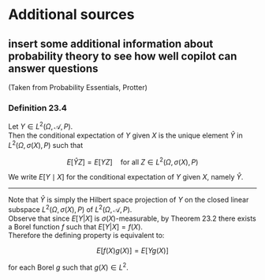 # Additional sources
## insert some additional information about probability theory to see how well copilot can answer questions

(Taken from Probability Essentials, Protter)

### Definition 23.4

Let $Y \in L^2(\Omega, \mathcal{A}, P)$.  
Then the conditional expectation of $Y$ given $X$ is the unique element $\hat{Y}$ in $L^2(\Omega, \sigma(X), P)$ such that

$$
E[\hat{Y}Z] = E[YZ] \quad \text{for all } Z \in L^2(\Omega, \sigma(X), P)
$$

We write $E[Y \mid X]$ for the conditional expectation of $Y$ given $X$, namely $\hat{Y}$.

---

Note that $\hat{Y}$ is simply the Hilbert space projection of $Y$ on the closed linear subspace $L^2(\Omega, \sigma(X), P)$ of $L^2(\Omega, \mathcal{A}, P)$.  
Observe that since $E[Y|X]$ is $\sigma(X)$-measurable, by Theorem 23.2 there exists a Borel function $f$ such that $E[Y|X] = f(X)$.  
Therefore the defining property is equivalent to:

$$
E[f(X)g(X)] = E[Yg(X)]
$$

for each Borel $g$ such that $g(X) \in L^2$.


